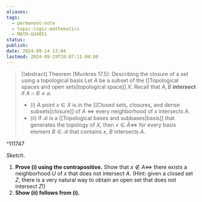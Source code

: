 ```yaml
---
aliases: 
tags:
  - permanent-note
  - topic-logic-mathematics
  - MATH-GU4051
status: 
publish: 
date: 2024-09-14 13:04
lastmod: 2024-09-19T10:07:11-04:00
---
```

>[!abstract] Theorem (Munkres 17.5): Describing the closure of a set using a topological basis
>Let $A$ be a subset of the [[Topological spaces and open sets|topological space]] $X$. Recall that $A, B$ **intersect** if $A \cap B \neq \varnothing$.
>- (i) A point $x \in X$ is in the [[Closed sets, closures, and dense subsets|closure]] of $A$ $\iff$ every neighborhood of $x$ intersects $A$.
>- (ii) If $\mathcal B$ is a [[Topological bases and subbases|basis]] that generates the topology of $X$, then $x \in \bar A \iff$ for every basis element $B \in \mathcal B$ that contains $x$, $B$ intersects $A$.

^111747

*Sketch*.

1. **Prove (i) using the contrapositive.**  Show that $x \notin A \iff$ there exists a neighborhood $U$ of $x$ that does not intersect $A$. (Hint: given a closed set $Z$, there is a very natural way to obtain an open set that does not intersect $Z$!)
2. **Show (ii) follows from (i).**
